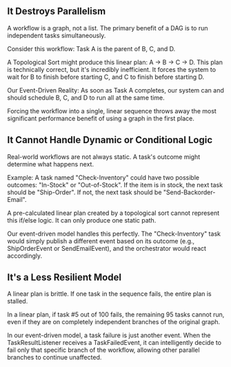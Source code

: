## It Destroys Parallelism 
   A workflow is a graph, not a list. The primary benefit of a DAG is to run independent tasks simultaneously.

Consider this workflow: Task A is the parent of B, C, and D.

A Topological Sort might produce this linear plan: A -> B -> C -> D. This plan is technically correct, but it's incredibly inefficient. It forces the system to wait for B to finish before starting C, and C to finish before starting D.

Our Event-Driven Reality: As soon as Task A completes, our system can and should schedule B, C, and D to run all at the same time.

Forcing the workflow into a single, linear sequence throws away the most significant performance benefit of using a graph in the first place.

## It Cannot Handle Dynamic or Conditional Logic
   Real-world workflows are not always static. A task's outcome might determine what happens next.

Example: A task named "Check-Inventory" could have two possible outcomes: "In-Stock" or "Out-of-Stock". If the item is in stock, the next task should be "Ship-Order". If not, the next task should be "Send-Backorder-Email".

A pre-calculated linear plan created by a topological sort cannot represent this if/else logic. It can only produce one static path.

Our event-driven model handles this perfectly. The "Check-Inventory" task would simply publish a different event based on its outcome (e.g., ShipOrderEvent or SendEmailEvent), and the orchestrator would react accordingly.

##  It's a Less Resilient Model
   A linear plan is brittle. If one task in the sequence fails, the entire plan is stalled.

In a linear plan, if task #5 out of 100 fails, the remaining 95 tasks cannot run, even if they are on completely independent branches of the original graph.

In our event-driven model, a task failure is just another event. When the TaskResultListener receives a TaskFailedEvent, it can intelligently decide to fail only that specific branch of the workflow, allowing other parallel branches to continue unaffected.
